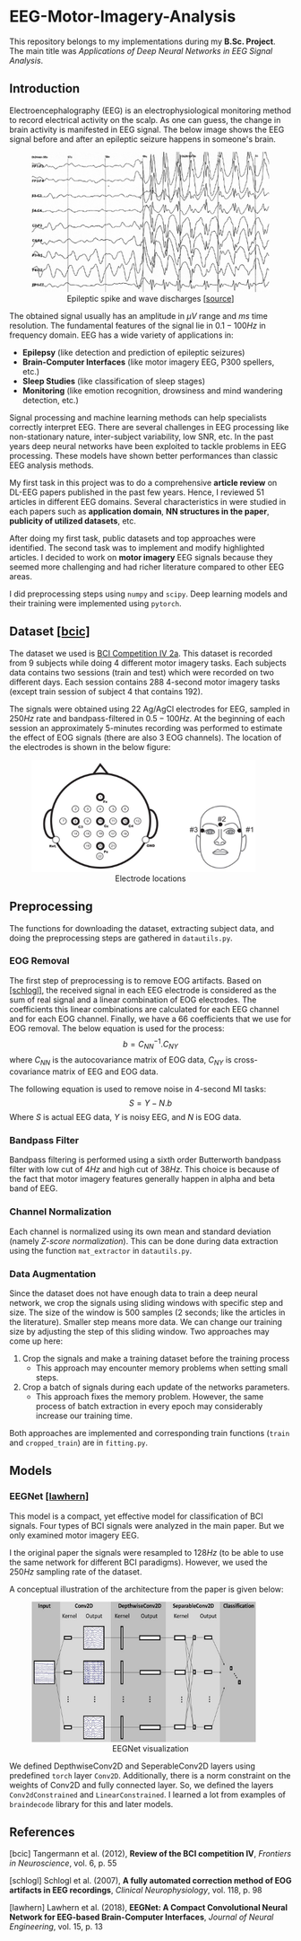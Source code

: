 # EEG-Motor-Imagery-Analysis
This repository belongs to my implementations during my **B.Sc. Project**. The main title was _Applications of Deep Neural Networks in EEG Signal Analysis_.



## Introduction

Electroencephalography (EEG) is an electrophysiological monitoring method to record electrical activity on the scalp. As one can guess, the change in brain activity is manifested in EEG signal. The below image shows the EEG signal before and after an epileptic seizure happens in someone's brain.

<figure>
    <img src="./images/spike-waves.png">
    <figcaption align="center"> Epileptic spike and wave discharges [<a href="https://en.wikipedia.org/wiki/Electroencephalography" target="_blank">source</a>] </figcaption>
</figure>


The obtained signal usually has an amplitude in $\mu V$ range and $ms$ time resolution. The fundamental features of the signal lie in $0.1-100Hz$ in frequency domain. EEG has a wide variety of applications in:

- **Epilepsy** (like detection and prediction of epileptic seizures)
- **Brain-Computer Interfaces** (like motor imagery EEG, P300 spellers, etc.)
- **Sleep Studies** (like classification of sleep stages)
- **Monitoring** (like emotion recognition, drowsiness and mind wandering detection, etc.)

Signal processing and machine learning methods can help specialists correctly interpret EEG. There are several challenges in EEG processing like non-stationary nature, inter-subject variability, low SNR, etc. In the past years deep neural networks have been exploited to tackle problems in EEG processing. These models have shown better performances than classic EEG analysis methods.

My first task in this project was to do a comprehensive **article review** on DL-EEG papers published in the past few years. Hence, I reviewed 51 articles in different EEG domains. Several characteristics in were studied in each papers such as **application domain**, **NN structures in the paper**, **publicity of utilized datasets**, etc.

After doing my first task, public datasets and top approaches were identified. The second task was to implement and modify highlighted articles. I decided to work on **motor imagery** EEG signals because they seemed more challenging and had richer literature compared to other EEG areas.

I did preprocessing steps using `numpy` and `scipy`. Deep learning models and their training were implemented using `pytorch`.



## Dataset [[bcic]](#1)

The dataset we used is [BCI Competition IV 2a](http://www.bbci.de/competition/iv/). This dataset is recorded from 9 subjects while doing 4 different motor imagery tasks. Each subjects data contains two sessions (train and test) which were recorded on two different days. Each session contains 288 4-second motor imagery tasks (except train session of subject 4 that contains 192). 

The signals were obtained using 22 Ag/AgCl electrodes for EEG, sampled in $250Hz$ rate and bandpass-filtered in $0.5-100Hz$. At the beginning of each session an approximately 5-minutes recording was performed to estimate the effect of EOG signals (there are also 3 EOG channels). The location of the electrodes is shown in the below figure:

<figure>
    <img src="./images/bcic.png", width=400, height=200>
    <figcaption align="center"> Electrode locations </figcaption>
</figure>



## Preprocessing

The functions for downloading the dataset, extracting subject data, and doing the preprocessing steps are gathered in `datautils.py`.

### EOG Removal

The first step of preprocessing is to remove EOG artifacts. Based on [[schlogl]](#2), the received signal in each EEG electrode is considered as the sum of real signal and a linear combination of EOG electrodes. The coefficients this linear combinations are calculated for each EEG channel and for each EOG channel. Finally, we have a 66 coefficients that we use for EOG removal. The below equation is used for the process:
$$
b=C_{NN}^{-1}.C_{NY}
$$
where $C_{NN}$ is the autocovariance matrix of EOG data, $C_{NY}$ is cross-covariance matrix of EEG and EOG data.

The following equation is used to remove noise in 4-second MI tasks:
$$
S=Y-N.b
$$
Where $S$ is actual EEG data, $Y$ is noisy EEG, and $N$ is EOG data.

### Bandpass Filter

Bandpass filtering is performed using a sixth order Butterworth bandpass filter with low cut of $4Hz$ and high cut of $38Hz$. This choice is because of the fact that motor imagery features generally happen in alpha and beta band of EEG.

### Channel Normalization

Each channel is normalized using its own mean and standard deviation (namely _Z-score normalization_). This can be done during data extraction using the function `mat_extractor` in `datautils.py`.

###  Data Augmentation

Since the dataset does not have enough data to train a deep neural network, we crop the signals using sliding windows with specific step and size. The size of the window is 500 samples (2 seconds; like the articles in the literature). Smaller step means more data. We can change our training size by adjusting the step of this sliding window. Two approaches may come up here:

1. Crop the signals and make a training dataset before the training process
   - This approach may encounter memory problems when setting small steps.
2. Crop a batch of signals during each update of the networks parameters.
   - This approach fixes the memory problem. However, the same process of batch extraction in every epoch may considerably increase our training time.

Both approaches are implemented and corresponding train functions (`train` and `cropped_train`) are in `fitting.py`.

## Models

### EEGNet [[lawhern]](#3)

This model is a compact, yet effective model for classification of BCI signals. Four types of BCI signals were analyzed in the main paper. But we only examined motor imagery EEG.

I the original paper the signals were resampled to $128Hz$ (to be able to use the same network for different BCI paradigms). However, we used the $250Hz$ sampling rate of the dataset.

A conceptual illustration of the architecture from the paper is given below:

<figure>
    <img src="./images/EEGNet.png", width=400, height=250>
    <figcaption align="center"> EEGNet visualization </figcaption>
</figure>



We defined DepthwiseConv2D and SeperableConv2D layers using predefined `torch` layer `Conv2D`. Additionally, there is a norm constraint on the weights of Conv2D and fully connected layer. So, we defined the layers `Conv2dConstrained` and `LinearConstrained`. I learned a lot from examples of `braindecode` library for this and later models.


## References

<a id="1">[bcic]</a> Tangermann et al. (2012), **Review of the BCI competition IV**, *Frontiers in Neuroscience*, vol. 6, p. 55

<a id="2">[schlogl] </a>Schlogl et al. (2007), **A fully automated correction method of EOG artifacts in EEG recordings**, *Clinical Neurophysiology*, vol. 118, p. 98

 <a id="3">[lawhern] </a> Lawhern et al. (2018), **EEGNet: A Compact Convolutional Neural Network for EEG-based Brain-Computer Interfaces**, *Journal of Neural Engineering*, vol. 15, p. 13

